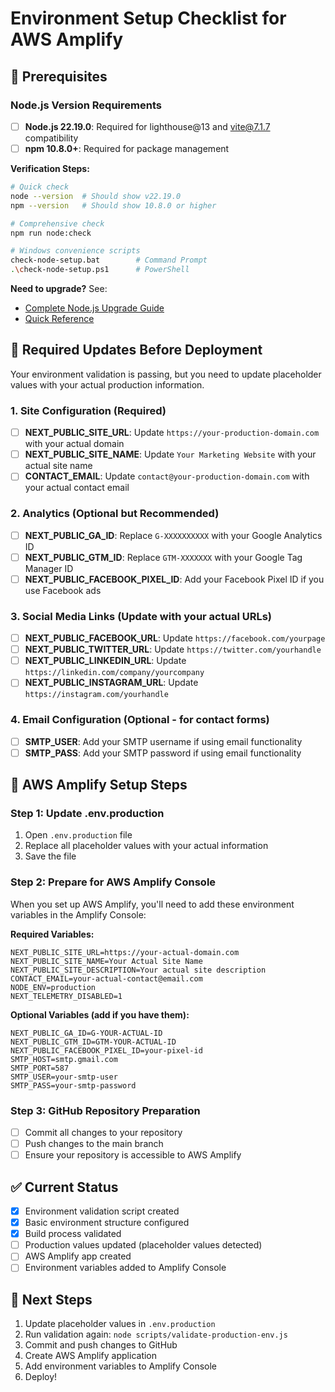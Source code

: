 # Environment Setup Checklist for AWS Amplify

## 🔧 Prerequisites

### Node.js Version Requirements
- [ ] **Node.js 22.19.0**: Required for lighthouse@13 and vite@7.1.7 compatibility
- [ ] **npm 10.8.0+**: Required for package management

**Verification Steps:**
```bash
# Quick check
node --version  # Should show v22.19.0
npm --version   # Should show 10.8.0 or higher

# Comprehensive check
npm run node:check

# Windows convenience scripts
check-node-setup.bat        # Command Prompt
.\check-node-setup.ps1      # PowerShell
```

**Need to upgrade?** See:
- [Complete Node.js Upgrade Guide](node-22-upgrade-guide.md)
- [Quick Reference](node-upgrade-quick-reference.md)

## 🔧 Required Updates Before Deployment

Your environment validation is passing, but you need to update placeholder
values with your actual production information.

### 1. Site Configuration (Required)

- [ ] **NEXT_PUBLIC_SITE_URL**: Update `https://your-production-domain.com` with
      your actual domain
- [ ] **NEXT_PUBLIC_SITE_NAME**: Update `Your Marketing Website` with your
      actual site name
- [ ] **CONTACT_EMAIL**: Update `contact@your-production-domain.com` with your
      actual contact email

### 2. Analytics (Optional but Recommended)

- [ ] **NEXT_PUBLIC_GA_ID**: Replace `G-XXXXXXXXXX` with your Google Analytics
      ID
- [ ] **NEXT_PUBLIC_GTM_ID**: Replace `GTM-XXXXXXX` with your Google Tag Manager
      ID
- [ ] **NEXT_PUBLIC_FACEBOOK_PIXEL_ID**: Add your Facebook Pixel ID if you use
      Facebook ads

### 3. Social Media Links (Update with your actual URLs)

- [ ] **NEXT_PUBLIC_FACEBOOK_URL**: Update `https://facebook.com/yourpage`
- [ ] **NEXT_PUBLIC_TWITTER_URL**: Update `https://twitter.com/yourhandle`
- [ ] **NEXT_PUBLIC_LINKEDIN_URL**: Update
      `https://linkedin.com/company/yourcompany`
- [ ] **NEXT_PUBLIC_INSTAGRAM_URL**: Update `https://instagram.com/yourhandle`

### 4. Email Configuration (Optional - for contact forms)

- [ ] **SMTP_USER**: Add your SMTP username if using email functionality
- [ ] **SMTP_PASS**: Add your SMTP password if using email functionality

## 🚀 AWS Amplify Setup Steps

### Step 1: Update .env.production

1. Open `.env.production` file
2. Replace all placeholder values with your actual information
3. Save the file

### Step 2: Prepare for AWS Amplify Console

When you set up AWS Amplify, you'll need to add these environment variables in
the Amplify Console:

**Required Variables:**

```
NEXT_PUBLIC_SITE_URL=https://your-actual-domain.com
NEXT_PUBLIC_SITE_NAME=Your Actual Site Name
NEXT_PUBLIC_SITE_DESCRIPTION=Your actual site description
CONTACT_EMAIL=your-actual-contact@email.com
NODE_ENV=production
NEXT_TELEMETRY_DISABLED=1
```

**Optional Variables (add if you have them):**

```
NEXT_PUBLIC_GA_ID=G-YOUR-ACTUAL-ID
NEXT_PUBLIC_GTM_ID=GTM-YOUR-ACTUAL-ID
NEXT_PUBLIC_FACEBOOK_PIXEL_ID=your-pixel-id
SMTP_HOST=smtp.gmail.com
SMTP_PORT=587
SMTP_USER=your-smtp-user
SMTP_PASS=your-smtp-password
```

### Step 3: GitHub Repository Preparation

- [ ] Commit all changes to your repository
- [ ] Push changes to the main branch
- [ ] Ensure your repository is accessible to AWS Amplify

## ✅ Current Status

- [x] Environment validation script created
- [x] Basic environment structure configured
- [x] Build process validated
- [ ] Production values updated (placeholder values detected)
- [ ] AWS Amplify app created
- [ ] Environment variables added to Amplify Console

## 🔄 Next Steps

1. Update placeholder values in `.env.production`
2. Run validation again: `node scripts/validate-production-env.js`
3. Commit and push changes to GitHub
4. Create AWS Amplify application
5. Add environment variables to Amplify Console
6. Deploy!
